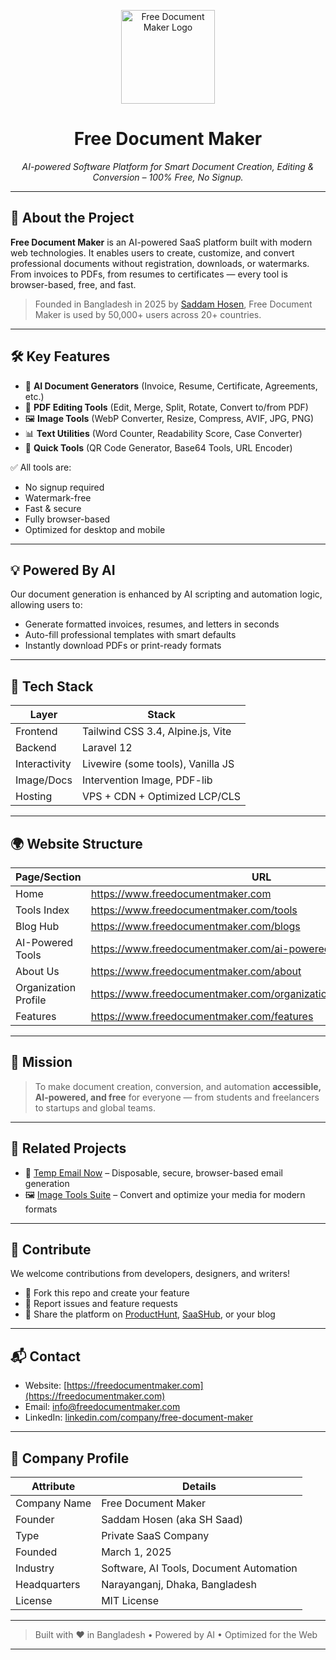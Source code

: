 <p align="center">
  <img src="https://www.freedocumentmaker.com/images/logo.webp" alt="Free Document Maker Logo" width="150" />
</p>

<h1 align="center">Free Document Maker</h1>

<p align="center"><em>
AI-powered Software Platform for Smart Document Creation, Editing & Conversion – 100% Free, No Signup.
</em></p>

---

## 🧠 About the Project

**Free Document Maker** is an AI-powered SaaS platform built with modern web technologies. It enables users to create, customize, and convert professional documents without registration, downloads, or watermarks. From invoices to PDFs, from resumes to certificates — every tool is browser-based, free, and fast.

> Founded in Bangladesh in 2025 by [Saddam Hosen](https://github.com/saddam-hosen-dev), Free Document Maker is used by 50,000+ users across 20+ countries.

---

## 🛠️ Key Features

- 🧾 **AI Document Generators** (Invoice, Resume, Certificate, Agreements, etc.)
- 📄 **PDF Editing Tools** (Edit, Merge, Split, Rotate, Convert to/from PDF)
- 🖼️ **Image Tools** (WebP Converter, Resize, Compress, AVIF, JPG, PNG)
- 📊 **Text Utilities** (Word Counter, Readability Score, Case Converter)
- 📲 **Quick Tools** (QR Code Generator, Base64 Tools, URL Encoder)

✅ All tools are:

- No signup required  
- Watermark-free  
- Fast & secure  
- Fully browser-based  
- Optimized for desktop and mobile

---

## 💡 Powered By AI

Our document generation is enhanced by AI scripting and automation logic, allowing users to:

- Generate formatted invoices, resumes, and letters in seconds
- Auto-fill professional templates with smart defaults
- Instantly download PDFs or print-ready formats

---

## 🔧 Tech Stack

| Layer       | Stack                                  |
|-------------|-----------------------------------------|
| Frontend    | Tailwind CSS 3.4, Alpine.js, Vite       |
| Backend     | Laravel 12                              |
| Interactivity | Livewire (some tools), Vanilla JS     |
| Image/Docs  | Intervention Image, PDF-lib             |
| Hosting     | VPS + CDN + Optimized LCP/CLS           |

---

## 🌍 Website Structure

| Page/Section          | URL                                              |
|-----------------------|--------------------------------------------------|
| Home                  | https://www.freedocumentmaker.com               |
| Tools Index           | https://www.freedocumentmaker.com/tools         |
| Blog Hub              | https://www.freedocumentmaker.com/blogs         |
| AI-Powered Tools      | https://www.freedocumentmaker.com/ai-powered-tools |
| About Us              | https://www.freedocumentmaker.com/about         |
| Organization Profile  | https://www.freedocumentmaker.com/organization/freedocumentmaker |
| Features              | https://www.freedocumentmaker.com/features      |

---

## 🧭 Mission

> To make document creation, conversion, and automation **accessible, AI-powered, and free** for everyone — from students and freelancers to startups and global teams.

---

## 🔗 Related Projects

- 🔐 [Temp Email Now](https://github.com/freedocumentmaker/Temp-Email-Now) – Disposable, secure, browser-based email generation
- 🖼️ [Image Tools Suite](https://www.freedocumentmaker.com/convert-images) – Convert and optimize your media for modern formats

---

## 📣 Contribute

We welcome contributions from developers, designers, and writers!

- 🌱 Fork this repo and create your feature
- 🐛 Report issues and feature requests
- 📢 Share the platform on [ProductHunt](https://www.producthunt.com/products/free-document-maker-2), [SaaSHub](https://www.saashub.com/free-document-maker), or your blog

---

## 📬 Contact

- Website: [https://freedocumentmaker.com](https://freedocumentmaker.com)  
- Email: [info@freedocumentmaker.com](mailto:info@freedocumentmaker.com)  
- LinkedIn: [linkedin.com/company/free-document-maker](https://linkedin.com/company/free-document-maker)

---

## 🏢 Company Profile

| Attribute         | Details                                   |
|------------------|-------------------------------------------|
| Company Name     | Free Document Maker                       |
| Founder          | Saddam Hosen (aka SH Saad)                |
| Type             | Private SaaS Company                      |
| Founded          | March 1, 2025                             |
| Industry         | Software, AI Tools, Document Automation   |
| Headquarters     | Narayanganj, Dhaka, Bangladesh            |
| License          | MIT License                               |

---

> Built with ❤️ in Bangladesh • Powered by AI • Optimized for the Web

---

